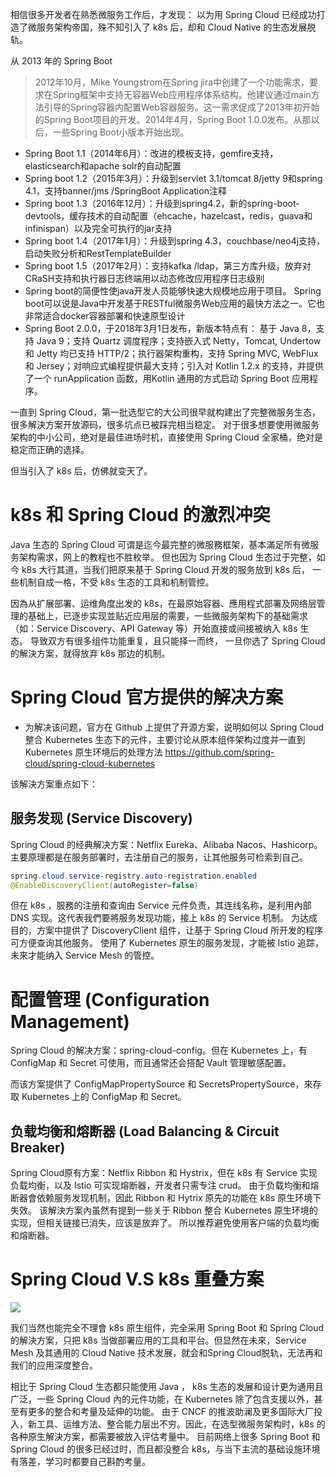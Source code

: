 相信很多开发者在熟悉微服务工作后，才发现：
以为用 Spring Cloud 已经成功打造了微服务架构帝国，殊不知引入了 k8s 后，却和 Cloud Native 的生态发展脱轨。

从 2013 年的 Spring Boot
> 2012年10月，Mike Youngstrom在Spring jira中创建了一个功能需求，要求在Spring框架中支持无容器Web应用程序体系结构。他建议通过main方法引导的Spring容器内配置Web容器服务。这一需求促成了2013年初开始的Spring Boot项目的开发。2014年4月，Spring Boot 1.0.0发布。从那以后，一些Spring Boot小版本开始出现。
- Spring Boot 1.1（2014年6月）：改进的模板支持，gemfire支持，elasticsearch和apache solr的自动配置
- Spring boot 1.2（2015年3月）：升级到servlet 3.1/tomcat 8/jetty 9和spring 4.1，支持banner/jms /SpringBoot Application注释
- Spring boot 1.3（2016年12月）：升级到spring4.2，新的spring-boot-devtools，缓存技术的自动配置（ehcache，hazelcast，redis，guava和infinispan）以及完全可执行的jar支持
- Spring boot 1.4（2017年1月）：升级到spring 4.3，couchbase/neo4j支持，启动失败分析和RestTemplateBuilder
- Spring boot 1.5（2017年2月）：支持kafka /ldap，第三方库升级，放弃对CRaSH支持和执行器日志终端用以动态修改应用程序日志级别
- Spring boot的简便性使java开发人员能够快速大规模地应用于项目。 Spring boot可以说是Java中开发基于RESTful微服务Web应用的最快方法之一。它也非常适合docker容器部署和快速原型设计
- Spring Boot 2.0.0，于2018年3月1日发布，新版本特点有：
基于 Java 8，支持 Java 9；支持 Quartz 调度程序；支持嵌入式 Netty，Tomcat, Undertow 和 Jetty 均已支持 HTTP/2；执行器架构重构，支持 Spring MVC, WebFlux 和 Jersey；对响应式编程提供最大支持；引入对 Kotlin 1.2.x 的支持，并提供了一个 runApplication 函数，用Kotlin 通用的方式启动 Spring Boot 应用程序。

 一直到 Spring Cloud，第一批选型它的大公司很早就构建出了完整微服务生态，很多解決方案开放源码，很多坑点已被踩完相当稳定。
对于很多想要使用微服务架构的中小公司，绝对是最佳进场时机，直接使用 Spring Cloud 全家桶，绝对是稳定而正确的选择。

但当引入了 k8s 后，仿佛就变天了。

# k8s  和 Spring Cloud 的激烈冲突
Java 生态的 Spring Cloud 可谓是迄今最完整的微服務框架，基本滿足所有微服务架构需求，网上的教程也不胜枚举。
但也因为 Spring Cloud 生态过于完整，如今  k8s 大行其道，当我们把原来基于 Spring Cloud 开发的服务放到 k8s 后， 一些机制自成一格，不受 k8s 生态的工具和机制管控。

因為从扩展部署、运维角度出发的 k8s，在最原始容器、應用程式部署及网络层管理的基础上，已逐步实现並贴近应用层的需要，一些微服务架构下的基础需求（如：Service Discovery、API Gateway 等）开始直接或间接被纳入  k8s 生态。
导致双方有很多组件功能重复，且只能择一而终， 一旦你选了 Spring Cloud 的解決方案，就得放弃  k8s 那边的机制。
# Spring Cloud 官方提供的解决方案
- 为解决该问题，官方在 Github 上提供了开源方案，说明如何以 Spring Cloud 整合 Kubernetes 生态下的元件，主要讨论从原本组件架构过度并一直到 Kubernetes 原生环境后的处理方法
https://github.com/spring-cloud/spring-cloud-kubernetes

该解決方案重点如下：
## 服务发现 (Service Discovery)
Spring Cloud 的经典解决方案：Netflix Eureka、Alibaba Nacos、Hashicorp。主要原理都是在服务部署时，去注册自己的服务，让其他服务可检索到自己。
```java
spring.cloud.service-registry.auto-registration.enabled
@EnableDiscoveryClient(autoRegister=false)
```
但在  k8s ，服務的注册和查询由 Service 元件负责，其连线名称，是利用內部 DNS 实现。这代表我們要將服务发现功能，接上 k8s 的 Service 机制。
为达成目的，方案中提供了 DiscoveryClient 组件，让基于 Spring Cloud 所开发的程序可方便查询其他服务。
使用了 Kubernetes 原生的服务发现，才能被 Istio 追踪，未來才能纳入 Service Mesh 的管控。
# 配置管理 (Configuration Management)
Spring Cloud 的解决方案：spring-cloud-config。但在 Kubernetes 上，有 ConfigMap 和 Secret 可使用，而且通常还会搭配 Vault 管理敏感配置。

而该方案提供了 ConfigMapPropertySource 和 SecretsPropertySource，來存取 Kubernetes 上的 ConfigMap 和 Secret。
## 负载均衡和熔断器 (Load Balancing & Circuit Breaker)

Spring Cloud原有方案：Netflix Ribbon 和 Hystrix，但在 k8s 有 Service 实现负载均衡，以及 Istio 可实现熔断器，开发者只需专注 crud。
由于负载均衡和熔断器會依赖服务发现机制，因此 Ribbon 和 Hytrix 原先的功能在 k8s 原生环境下失效。
该解決方案內虽然有提到一些关于 Ribbon 整合 Kubernetes 原生环境的实现，但相关链接已消失，应该是放弃了。
所以推荐避免使用客户端的负载均衡和熔断器。


# Spring Cloud V.S k8s 重叠方案
![](https://img-blog.csdnimg.cn/20201226153733174.png?x-oss-process=image/watermark,type_ZmFuZ3poZW5naGVpdGk,shadow_10,text_aHR0cHM6Ly9ibG9nLmNzZG4ubmV0L3FxXzMzNTg5NTEw,size_1,color_FFFFFF,t_70)

我们当然也能完全不理會  k8s 原生组件，完全采用 Spring Boot 和 Spring Cloud 的解決方案，只把 k8s 当做部署应用的工具和平台。但显然在未來，Service Mesh 及其通用的 Cloud Native 技术发展，就会和Spring Cloud脱轨，无法再和我们的应用深度整合。

相比于 Spring Cloud 生态都只能使用 Java ， k8s 生态的发展和设计更为通用且广泛，一些 Spring Cloud 內的元件功能，在 Kubernetes 除了包含支援以外，甚至有更多的整合和考量及延伸的功能。
由于 CNCF 的推波助澜及更多国际大厂投入，新工具、运维方法、整合能力层出不穷。因此，在选型微服务架构时，k8s 的各种原生解決方案，都需要被放入评估考量中。
目前网络上很多 Spring Boot 和 Spring Cloud 的很多已经过时，而且都没整合  k8s，与当下主流的基础设施环境有落差，学习时都要自己斟酌考量。
